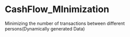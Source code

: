 # CashFlow_MInimization
Minimizing the number of transactions between different persons(Dynamically generated Data)
